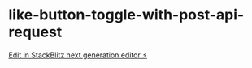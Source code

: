 # like-button-toggle-with-post-api-request

[Edit in StackBlitz next generation editor ⚡️](https://stackblitz.com/~/github.com/ujjwalrdj/like-button-toggle-with-post-api-request)